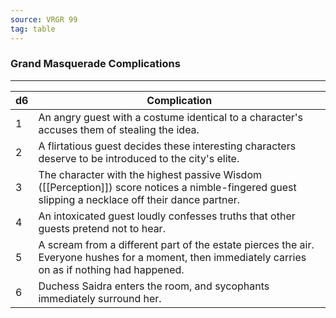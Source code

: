 ```yaml
---
source: VRGR 99
tag: table
---
```


### Grand Masquerade Complications
---
|d6|Complication|
|----|------------|
|1|An angry guest with a costume identical to a character's accuses them of stealing the idea.|
|2|A flirtatious guest decides these interesting characters deserve to be introduced to the city's elite.|
|3|The character with the highest passive Wisdom ([[Perception]]) score notices a nimble-fingered guest slipping a necklace off their dance partner.|
|4|An intoxicated guest loudly confesses truths that other guests pretend not to hear.|
|5|A scream from a different part of the estate pierces the air. Everyone hushes for a moment, then immediately carries on as if nothing had happened.|
|6|Duchess Saidra enters the room, and sycophants immediately surround her.|
